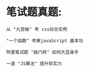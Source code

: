 # 笔试题真题:

    从 "九宫格" 考 css综合实例

    "一个函数" 考察javaScript 基本功

    阿里笔试题 "敲门砖" 如何大显身手 

    一道 "JS算法" 提升软实力    